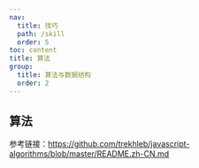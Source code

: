 ```yaml
---
nav:
  title: 技巧
  path: /skill
  order: 5
toc: content
title: 算法
group:
  title: 算法与数据结构
  order: 2
---
```


## 算法

参考链接：<https://github.com/trekhleb/javascript-algorithms/blob/master/README.zh-CN.md>
